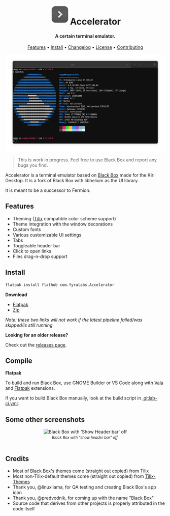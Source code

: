 <div align="center">
  <h1><img src="./data/icons/hicolor/scalable/apps/com.fyralabs.Accelerator.svg" height="64"/>Accelerator</h1>
  <h4>A certain terminal emulator.</h4>
  <p>
    <a href="#features">Features</a> •
    <a href="#install">Install</a> •
    <a href="./CHANGELOG.md">Changelog</a> •
    <a href="./COPYING">License</a> •
    <a href="./CONTRIBUTING.md">Contributing</a>
  </p>
</div>

<div align="center">
  <img src="build-aux/screenshot.png" alt="Preview"/><br/>
</div>

> This is work in progress. Feel free to use Black Box and report any bugs you
> find.

Accelerator is a terminal emulator based on [Black Box](https://gitlab.gnome.org/raggesilver/blackbox) made for the Kiri Desktop. It is a fork of Black Box with libhelium as the UI library.

It is meant to be a successor to Fermion.

## Features

- Theming ([Tilix](https://github.com/gnunn1/tilix) compatible color scheme support)
- Theme integration with the window decorations
- Custom fonts
- Various customizable UI settings
- Tabs
- Toggleable header bar
- Click to open links
- Files drag-n-drop support

## Install



```bash
flatpak install flathub com.fyralabs.Accelerator
```

**Download**

- [Flatpak](https://gitlab.gnome.org/raggesilver/blackbox/-/jobs/artifacts/main/raw/blackbox.flatpak?job=flatpak)
- [Zip](https://gitlab.gnome.org/raggesilver/blackbox/-/jobs/artifacts/main/download?job=flatpak)

*Note: these two links will not work if the latest pipeline failed/was skipped/is still running*

**Looking for an older release?**

Check out the [releases page](https://gitlab.gnome.org/raggesilver/blackbox/-/releases).

## Compile

**Flatpak**

To build and run Black Box, use GNOME Builder or VS Code along with [Vala](https://marketplace.visualstudio.com/items?itemName=prince781.vala) and [Flatpak](https://marketplace.visualstudio.com/items?itemName=bilelmoussaoui.flatpak-vscode) extensions.

If you want to build Black Box manually, look at the build script in [.gitlab-ci.yml](./.gitlab-ci.yml).

## Some other screenshots

<div align="center">
  <img src="https://i.imgur.com/O7Nblz8.png" alt="Black Box with 'Show Header bar' off"/><br/>
  <small><i>
    Black Box with "show header bar" off.
  </i></small>
  <br/><br/>
</div>

## Credits

- Most of Black Box's themes come (straight out copied) from [Tilix](https://github.com/gnunn1/tilix)
- Most non-Tilix-default themes come (straight out copied) from [Tilix-Themes](https://github.com/storm119/Tilix-Themes)
- Thank you, @linuxllama, for QA testing and creating Black Box's app icon
- Thank you, @predvodnik, for coming up with the name "Black Box"
- Source code that derives from other projects is properly attributed in the code itself
